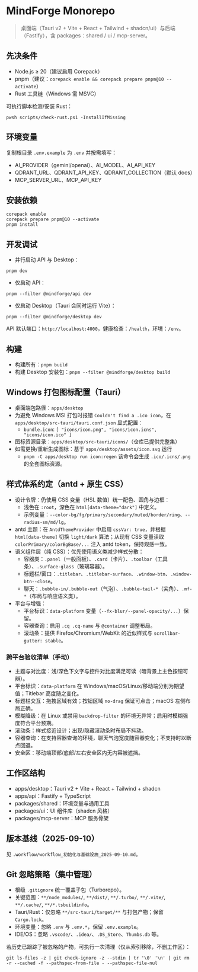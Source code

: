 # MindForge Monorepo

> 桌面端（Tauri v2 + Vite + React + Tailwind + shadcn/ui）与后端（Fastify），含 packages：shared / ui / mcp-server。

## 先决条件
- Node.js ≥ 20（建议启用 Corepack）
- pnpm（建议：`corepack enable && corepack prepare pnpm@10 --activate`）
- Rust 工具链（Windows 需 MSVC）

可执行脚本检测/安装 Rust：
```
pwsh scripts/check-rust.ps1 -InstallIfMissing
```

## 环境变量
复制根目录 `.env.example` 为 `.env` 并按需填写：
- AI_PROVIDER（gemini/openai）、AI_MODEL、AI_API_KEY
- QDRANT_URL、QDRANT_API_KEY、QDRANT_COLLECTION（默认 docs）
- MCP_SERVER_URL、MCP_API_KEY

## 安装依赖
```
corepack enable
corepack prepare pnpm@10 --activate
pnpm install
```

## 开发调试
- 并行启动 API 与 Desktop：
```
pnpm dev
```
- 仅启动 API：
```
pnpm --filter @mindforge/api dev
```
- 仅启动 Desktop（Tauri 会同时运行 Vite）：
```
pnpm --filter @mindforge/desktop dev
```

API 默认端口：`http://localhost:4000`，健康检查：`/health`，环境：`/env`。

## 构建
- 构建所有：`pnpm build`
- 构建 Desktop 安装包：`pnpm --filter @mindforge/desktop build`

## Windows 打包图标配置（Tauri）
- 桌面端包路径：`apps/desktop`
- 为避免 Windows MSI 打包时报错 `Couldn't find a .ico icon`，在 `apps/desktop/src-tauri/tauri.conf.json` 显式配置：
  - `bundle.icon`: `[
    "icons/icon.png",
    "icons/icon.icns",
    "icons/icon.ico"
  ]`
- 图标资源目录：`apps/desktop/src-tauri/icons/`（仓库已提供完整集）
- 如需更换/重新生成图标：基于 `apps/desktop/assets/icon.svg` 运行
  - `pnpm -C apps/desktop run icon:regen`
  该命令会生成 `.ico/.icns/.png` 的全套图标资源。

## 样式体系约定（antd + 原生 CSS）

- 设计令牌：仍使用 CSS 变量（HSL 数值）统一配色、圆角与边框：
  - 浅色在 `:root`，深色在 `html[data-theme="dark"]` 中定义。
  - 示例变量：`--color-bg/fg/primary/secondary/muted/border/ring`、`--radius-sm/md/lg`。
- antd 主题：在 `AntdThemeProvider` 中启用 `cssVar: true`，并根据 `html[data-theme]` 切换 `light/dark` 算法；从现有 CSS 变量读取 `colorPrimary/colorBgBase/...` 注入 antd token，保持观感一致。
- 语义组件层（纯 CSS）：优先使用语义类减少样式分散：
  - 容器类：`.panel`（一般面板）、`.card`（卡片）、`.toolbar`（工具条）、`.surface-glass`（玻璃容器）。
  - 标题栏/窗口：`.titlebar`、`.titlebar-surface`、`.window-btn`、`.window-btn--close`。
  - 聊天：`.bubble-in/.bubble-out`（气泡）、`.bubble-tail-*`（尖角）、`.mf-*`（布局与响应语义类）。
- 平台与增强：
  - 平台标识：`data-platform` 变量（`--fx-blur/--panel-opacity/...`）保留。
  - 容器查询：启用 `.cq .cq-name` 与 `@container` 调整布局。
  - 滚动条：提供 Firefox/Chromium/WebKit 的近似样式与 `scrollbar-gutter: stable`。

### 跨平台验收清单（手动）

- 主题与对比度：浅/深色下文字与控件对比度满足可读（暗背景上主色按钮可辨）。
- 平台标识：`data-platform` 在 Windows/macOS/Linux/移动端分别为期望值；Titlebar 高度随之变化。
- 标题栏交互：拖拽区域有效；按钮区域 `no-drag` 保证可点击；macOS 左侧布局正确。
- 模糊降级：在 Linux 或禁用 `backdrop-filter` 的环境无异常；启用时模糊强度符合平台预期。
- 滚动条：样式接近设计；出现/隐藏滚动条时布局不抖动。
- 容器查询：在支持容器查询的环境，聊天气泡宽度随容器变化；不支持时以断点回退。
- 安全区：移动端顶部/底部/左右安全区内无内容被遮挡。

## 工作区结构
- apps/desktop：Tauri v2 + Vite + React + Tailwind + shadcn
- apps/api：Fastify + TypeScript
- packages/shared：环境变量与通用工具
- packages/ui：UI 组件库（shadcn 风格）
- packages/mcp-server：MCP 服务骨架

## 版本基线（2025-09-10）
见 `.workflow/workflow_初始化与基础设施_2025-09-10.md`。

## Git 忽略策略（集中管理）
- 根级 `.gitignore` 统一覆盖子包（Turborepo）。
- 关键范围：`**/node_modules/`, `**/dist/`, `**/.turbo/`, `**/.vite/`, `**/.cache/`, `**/*.tsbuildinfo`。
- Tauri/Rust：仅忽略 `**/src-tauri/target/**` 与打包产物；保留 `Cargo.lock`。
- 环境变量：忽略 `.env` 与 `.env.*`，保留 `.env.example`。
- IDE/OS：忽略 `.vscode/`、`.idea/`、`.DS_Store`、`Thumbs.db` 等。

若历史已跟踪了被忽略的产物，可执行一次清理（仅从索引移除，不删工作区）：
```
git ls-files -z | git check-ignore -z --stdin | tr '\0' '\n' | git rm -r --cached -f --pathspec-from-file - --pathspec-file-nul
```
